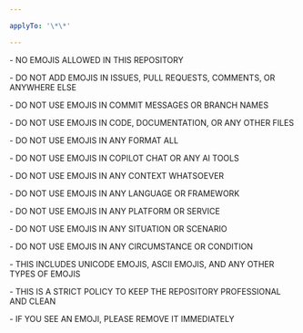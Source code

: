 ```yaml
---

applyTo: '\*\*'

---
```


\- NO EMOJIS ALLOWED IN THIS REPOSITORY

\- DO NOT ADD EMOJIS IN ISSUES, PULL REQUESTS, COMMENTS, OR ANYWHERE ELSE

\- DO NOT USE EMOJIS IN COMMIT MESSAGES OR BRANCH NAMES

\- DO NOT USE EMOJIS IN CODE, DOCUMENTATION, OR ANY OTHER FILES

\- DO NOT USE EMOJIS IN ANY FORMAT ALL

\- DO NOT USE EMOJIS IN COPILOT CHAT OR ANY AI TOOLS

\- DO NOT USE EMOJIS IN ANY CONTEXT WHATSOEVER

\- DO NOT USE EMOJIS IN ANY LANGUAGE OR FRAMEWORK

\- DO NOT USE EMOJIS IN ANY PLATFORM OR SERVICE

\- DO NOT USE EMOJIS IN ANY SITUATION OR SCENARIO

\- DO NOT USE EMOJIS IN ANY CIRCUMSTANCE OR CONDITION

\- THIS INCLUDES UNICODE EMOJIS, ASCII EMOJIS, AND ANY OTHER TYPES OF EMOJIS

\- THIS IS A STRICT POLICY TO KEEP THE REPOSITORY PROFESSIONAL AND CLEAN

\- IF YOU SEE AN EMOJI, PLEASE REMOVE IT IMMEDIATELY



